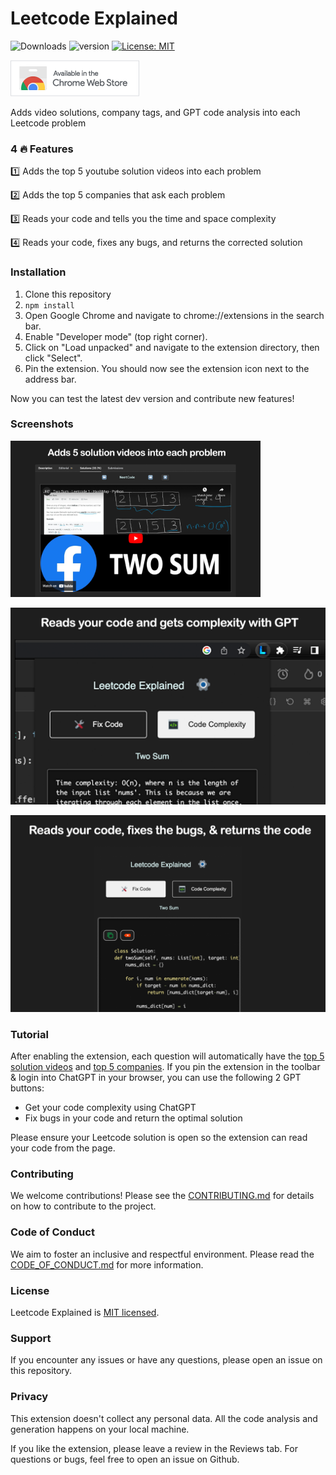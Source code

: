 # Leetcode Explained 

![Downloads](https://img.shields.io/chrome-web-store/users/cofoinjfjcpgcjiinjhcpomcjoalijbe) 
![version](https://img.shields.io/badge/version-2.0.2-blue) 
[![License: MIT](https://img.shields.io/badge/License-MIT-yellow.svg)](https://opensource.org/licenses/MIT)

[![Badge](src/assets/images/badge.png)](https://chrome.google.com/webstore/detail/leetcode-explained/cofoinjfjcpgcjiinjhcpomcjoalijbe)

Adds video solutions, company tags, and GPT code analysis into each Leetcode problem

### 4 🔥 Features

1️⃣ Adds the top 5 youtube solution videos into each problem

2️⃣ Adds the top 5 companies that ask each problem

3️⃣ Reads your code and tells you the time and space complexity

4️⃣ Reads your code, fixes any bugs, and returns the corrected solution

### Installation


1. Clone this repository
2. ``` npm install ```
3. Open Google Chrome and navigate to chrome://extensions in the search bar.
4. Enable "Developer mode" (top right corner).
5. Click on "Load unpacked" and navigate to the extension directory, then click "Select".
6. Pin the extension. You should now see the extension icon next to the address bar.

Now you can test the latest dev version and contribute new features!

### Screenshots

<img src="src/assets/images/screenshots/add-video.png" alt="drawing" width="400"/>


![Code Complexity](src/assets/images/screenshots/get-complexity.png)

![Fix Code](src/assets/images/screenshots/fix-code.png)

### Tutorial

After enabling the extension, each question will automatically have the [top 5 solution videos](https://leetcode.com/problems/two-sum/solutions/) and [top 5 companies](https://leetcode.com/problems/two-sum/description/). If you pin the extension in the toolbar & login into ChatGPT in your browser, you can use the following 2 GPT buttons:

- Get your code complexity using ChatGPT
- Fix bugs in your code and return the optimal solution

Please ensure your Leetcode solution is open so the extension can read your code from the page.

### Contributing

We welcome contributions! Please see the [CONTRIBUTING.md](docs/CONTRIBUTING.md) for details on how to contribute to the project.

### Code of Conduct

We aim to foster an inclusive and respectful environment. Please read the [CODE_OF_CONDUCT.md](docs/CODE_OF_CONDUCT.md) for more information.

### License

Leetcode Explained is [MIT licensed](docs/LICENSE).

### Support

If you encounter any issues or have any questions, please open an issue on this repository.

### Privacy

This extension doesn't collect any personal data. All the code analysis and generation happens on your local machine.

If you like the extension, please leave a review in the Reviews tab. For questions or bugs, feel free to open an issue on Github.
